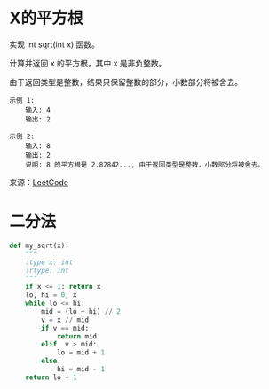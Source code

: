 # X的平方根
实现 int sqrt(int x) 函数。

计算并返回 x 的平方根，其中 x 是非负整数。

由于返回类型是整数，结果只保留整数的部分，小数部分将被舍去。

```
示例 1:
    输入: 4
    输出: 2
    
示例 2:
    输入: 8
    输出: 2
    说明: 8 的平方根是 2.82842..., 由于返回类型是整数，小数部分将被舍去。
```
来源：[LeetCode](https://leetcode-cn.com/problems/sqrtx)

# 二分法
```python
def my_sqrt(x):
    """
    :type x: int
    :rtype: int
    """
    if x <= 1: return x
    lo, hi = 0, x
    while lo <= hi:
        mid = (lo + hi) // 2
        v = x // mid
        if v == mid:
            return mid
        elif  v > mid:
            lo = mid + 1
        else:
            hi = mid - 1
    return lo - 1
```